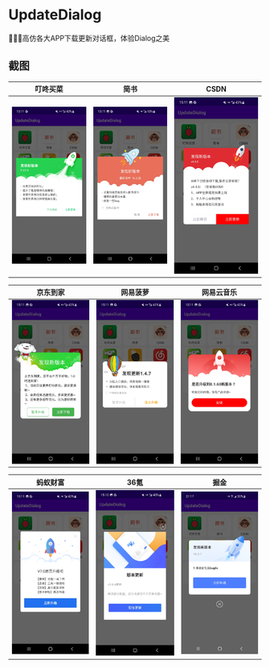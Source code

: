 # UpdateDialog

🚀🚀🚀高仿各大APP下载更新对话框，体验Dialog之美

## 截图
| 叮咚买菜| 简书 | CSDN |
|:-:|:-:|:-:|
|![image](https://github.com/kongpf8848/UpdateDialog/blob/master/screenshots/dialog_dingdong.jpg) | ![image](https://github.com/kongpf8848/UpdateDialog/blob/master/screenshots/dialog_jianshu.jpg) | ![image](https://github.com/kongpf8848/UpdateDialog/blob/master/screenshots/dialog_csdn.jpg) |

| 京东到家  | 网易菠萝 | 网易云音乐 |
|:-:|:-:|:-:|
|![image](https://github.com/kongpf8848/UpdateDialog/blob/master/screenshots/dialog_pdj.jpg) | ![image](https://github.com/kongpf8848/UpdateDialog/blob/master/screenshots/dialog_bolo.jpg) | ![image](https://github.com/kongpf8848/UpdateDialog/blob/master/screenshots/dialog_cloudmusic.jpg)|

| 蚂蚁财富 | 36氪 |  掘金 |
|:-:|:-:|:-:|
|![image](https://github.com/kongpf8848/UpdateDialog/blob/master/screenshots/dialog_wealth.jpg) |![image](https://github.com/kongpf8848/UpdateDialog/blob/master/screenshots/dialog_36kr.jpg) | ![image](https://github.com/kongpf8848/UpdateDialog/blob/master/screenshots/dialog_juejin.jpg)|